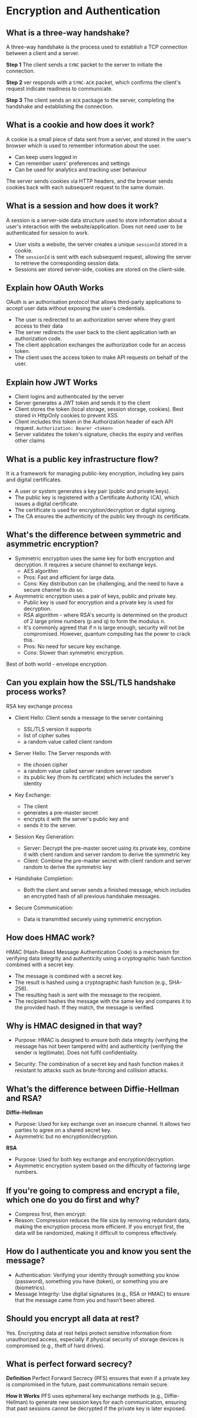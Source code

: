 # Encryption and Authentication

## What is a three-way handshake?

A three-way handshake is the process used to establish a TCP connection between a client and a server.

**Step 1**
The client sends a `SYNC` packet to the server to initiate the connection.

**Step 2**
ver responds with a `SYNC-ACK` packet, which confirms the client's request indicate readiness to communicate.

**Step 3**
The client sends an `ACK` package to the server, completing the handshake and establishing the connection.

## What is a cookie and how does it work?

A cookie is a small piece of data sent from a server, and stored in the user's browser which is used to remember information about the user.

- Can keep users logged in
- Can remember users' preferences and settings
- Can be used for analytics and tracking user behaviour

The server sends cookies via HTTP headers, and the browser sends cookies back with each subsequent request to the same domain.

## What is a session and how does it work?

A session is a server-side data structure used to store information about a user's interaction with the website/application. Does not need user to be authenticated for session to work.

- User visits a website, the server creates a unique `sessionId` stored in a cookie.
- The `sessionId` is sent with each subsequent request, allowing the server to retrieve the corresponding session data.
- Sessions aer stored server-side, cookies are stored on the client-side.

## Explain how OAuth Works

OAuth is an authorisation protocol that allows third-party applications to accept user data without exposing the user's credentials.

- The user is redirected to an authorization server where they grant access to their data
- The server redirects the user back to the client application iwth an authorization code.
- The client application exchanges the authorization code for an access token.
- The client uses the access token to make API requests on behalf of the user.

## Explain how JWT Works

- Client logins and authenticated by the server
- Server generates a JWT token and sends it to the client
- Client stores the token (local storage, session storage, cookies). Best stored in HttpOnly cookies to prevent XSS.
- Client includes this token in the Authorization header of each API request. `Authorization: Bearer <token>`
- Server validates the token's signature, checks the expiry and verifies other claims

## What is a public key infrastructure flow?

It is a framework for managing public-key encryption, including key pairs and digital certificates.

- A user or system generates a key pair (public and private keys).
- The public key is registered with a Certificate Authority (CA), which issues a digital certificate.
- The certificate is used for encryption/decryption or digital signing.
- The CA ensures the authenticity of the public key through its certificate.

## What's the difference between symmetric and asymmetric encryption?

- Symmetric encryption uses the same key for both encryption and decryption. It requires a secure channel to exchange keys.
  - AES algorithm
  - Pros: Fast and efficient for large data.
  - Cons: Key distribution can be challenging, and the need to have a secure channel to do so.
- Asymmetric encryption uses a pair of keys, public and private key.
  - Public key is used for encryption and a private key is used for decryption.
  - RSA algorithm - where RSA's security is determined on the product of 2 large prime numbers (p and q) to form the modulus n.
  - It's commonly agreed that if n is large enough, security will not be compromised. However, quantum computing has the power to crack this.
  - Pros: No need for secure key exchange.
  - Cons: Slower than symmetric encryption.

Best of both world - envelope encryption.

## Can you explain how the SSL/TLS handshake process works?

RSA key exchange process

- Client Hello: Client sends a message to the server containing
  - SSL/TLS version it supports
  - list of cipher suites
  - a random value called client random
- Server Hello: The Server responds with
  - the chosen cipher
  - a random value called server random server random
  - its public key (from its certificate) which includes the server's identity
- Key Exchange:
  - The client
  - generates a pre-master secret
  - encrypts it with the server's public key and
  - sends it to the server.
- Session Key Generation:
  - Server: Decrypt the pre-master secret using its private key, combine it with client random and server random to derive the symmetric key
  - Client: Combine the pre-master secret with client random and server random to derive the symmetric key
- Handshake Completion:
  - Both the client and server sends a finished message, which includes an encrypted hash of all previous handshake messages.
- Secure Communication:

  - Data is transmitted securely using symmetric encryption.

## How does HMAC work?

HMAC (Hash-Based Message Authentication Code) is a mechanism for verifying data integrity and authenticity using a cryptographic hash function combined with a secret key.

- The message is combined with a secret key.
- The result is hashed using a cryptographic hash function (e.g., SHA-256).
- The resulting hash is sent with the message to the recipient.
- The recipient hashes the message with the same key and compares it to the provided hash. If they match, the message is verified.

## Why is HMAC designed in that way?

- Purpose: HMAC is designed to ensure both data integrity (verifying the message has not been tampered with) and authenticity (verifying the sender is legitimate). Does not fulfil confidentiality.

- Security: The combination of a secret key and hash function makes it resistant to attacks such as brute-forcing and collision attacks.

## What’s the difference between Diffie-Hellman and RSA?

**Diffie-Hellman**

- Purpose: Used for key exchange over an insecure channel. It allows two parties to agree on a shared secret key.
- Asymmetric but no encryption/decryption.

**RSA**

- Purpose: Used for both key exchange and encryption/decryption.
- Asymmetric encryption system based on the difficulty of factoring large numbers.

## If you're going to compress and encrypt a file, which one do you do first and why?

- Compress first, then encrypt:
- Reason: Compression reduces the file size by removing redundant data, making the encryption process more efficient. If you encrypt first, the data will be randomized, making it difficult to compress effectively.

## How do I authenticate you and know you sent the message?

- Authentication: Verifying your identity through something you know (password), something you have (token), or something you are (biometrics).
- Message Integrity: Use digital signatures (e.g., RSA or HMAC) to ensure that the message came from you and hasn’t been altered.

## Should you encrypt all data at rest?

Yes. Encrypting data at rest helps protect sensitive information from unauthorized access, especially if physical security of storage devices is compromised (e.g., theft of hard drives).

## What is perfect forward secrecy?

**Definition**
Perfect Forward Secrecy (PFS) ensures that even if a private key is compromised in the future, past communications remain secure.

**How It Works**
PFS uses ephemeral key exchange methods (e.g., Diffie-Hellman) to generate new session keys for each communication, ensuring that past sessions cannot be decrypted if the private key is later exposed.

